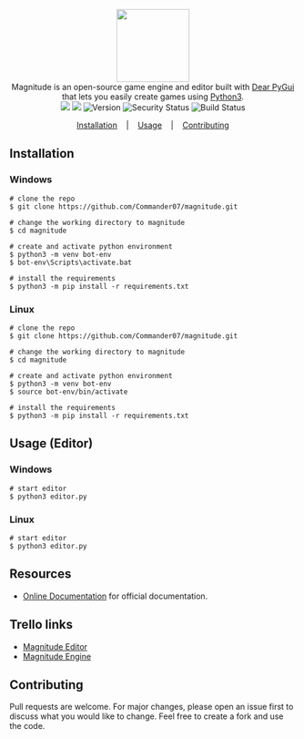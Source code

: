 <p align=center>

  <img height="128px" src="https://user-images.githubusercontent.com/45269106/101291518-b35cda00-3809-11eb-82e5-95fb988557ab.png"/>

  <br>
  <span>Magnitude is an open-source game engine and editor built with <a href="https://github.com/hoffstadt/DearPyGui">Dear PyGui</a> that lets you easily create games using <a href="https://python.org">Python3</a>.</span>
  <br>
  <a target="_blank" href="https://www.python.org/downloads/" title="Python version"><img src="https://img.shields.io/badge/python-%3E=_3.6-green.svg"></a>
  <a target="_blank" href="LICENSE" title="License: MIT"><img src="https://img.shields.io/github/license/commander07/Magnitude"></a>
  <!-- <a target="_blank" href="https://sokobot.cf"><img alt="Website" src="https://img.shields.io/website?down_color=red&down_message=DOWN&style=flate&up_color=green&up_message=UP&url=https%3A%2F%2Fsokobot.cf"></a> -->
  <a target="_blank"><img alt="Version" src="https://img.shields.io/badge/dynamic/json?color=green&label=version&prefix=v&query=version&url=https%3A%2F%2Fraw.githubusercontent.com%2FCommander07%2FMagnitude%2Fmain%2Fdata%2Fvalues.json"></a>
  <a target="_blanck"><img alt="Security Status" src="https://img.shields.io/github/workflow/status/Commander07/Magnitude/CodeQL?label=security%20checks"></a>
  <a target="_blanck"><img alt="Build Status" src="https://img.shields.io/github/workflow/status/Commander07/Magnitude/PythonLinter"></a>

</p>

<p align="center">
  <a href="#installation">Installation</a>
  &nbsp;&nbsp;&nbsp;|&nbsp;&nbsp;&nbsp;
  <a href="#usage">Usage</a>
  &nbsp;&nbsp;&nbsp;|&nbsp;&nbsp;&nbsp;
  <a href="#contributing">Contributing</a>
</p>

## Installation

### Windows

```console
# clone the repo
$ git clone https://github.com/Commander07/magnitude.git

# change the working directory to magnitude
$ cd magnitude

# create and activate python environment
$ python3 -m venv bot-env
$ bot-env\Scripts\activate.bat

# install the requirements
$ python3 -m pip install -r requirements.txt
```

### Linux

```console
# clone the repo
$ git clone https://github.com/Commander07/magnitude.git

# change the working directory to magnitude
$ cd magnitude

# create and activate python environment
$ python3 -m venv bot-env
$ source bot-env/bin/activate

# install the requirements
$ python3 -m pip install -r requirements.txt
```

## Usage (Editor)

### Windows

```console
# start editor
$ python3 editor.py
```

### Linux

```console
# start editor
$ python3 editor.py
```

## Resources

- [Online Documentation](about:blank) for official documentation.

## Trello links

- [Magnitude Editor](https://trello.com/b/HAzvgW2Y/magnitude-editor)
- [Magnitude Engine](https://trello.com/b/d4JmpTeT/magnitude-engine)


## Contributing

Pull requests are welcome. For major changes, please open an issue first to discuss what you would like to change. Feel free to create a fork and use the code.
